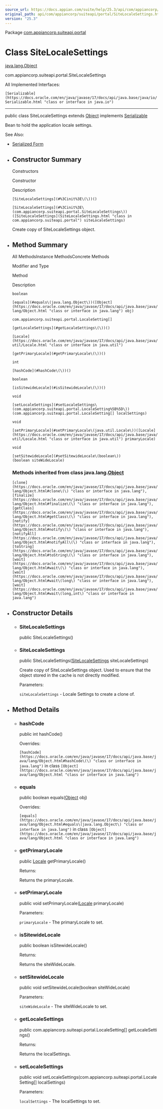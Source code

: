 ```yaml
---
source_url: https://docs.appian.com/suite/help/25.3/api/com/appiancorp/suiteapi/portal/SiteLocaleSettings.html
original_path: api/com/appiancorp/suiteapi/portal/SiteLocaleSettings.html
version: "25.3"
---
```


Package [com.appiancorp.suiteapi.portal](package-summary.html)

# Class SiteLocaleSettings

[java.lang.Object](https://docs.oracle.com/en/java/javase/17/docs/api/java.base/java/lang/Object.html "class or interface in java.lang")

com.appiancorp.suiteapi.portal.SiteLocaleSettings

All Implemented Interfaces:

`[Serializable](https://docs.oracle.com/en/java/javase/17/docs/api/java.base/java/io/Serializable.html "class or interface in java.io")`

* * *

public class SiteLocaleSettings extends [Object](https://docs.oracle.com/en/java/javase/17/docs/api/java.base/java/lang/Object.html "class or interface in java.lang") implements [Serializable](https://docs.oracle.com/en/java/javase/17/docs/api/java.base/java/io/Serializable.html "class or interface in java.io")

Bean to hold the application locale settings.

See Also:

-   [Serialized Form](../../../../serialized-form.html#com.appiancorp.suiteapi.portal.SiteLocaleSettings)

-   ## Constructor Summary

    Constructors

    Constructor

    Description

    `[SiteLocaleSettings](#%3Cinit%3E\(\))()`

    `[SiteLocaleSettings](#%3Cinit%3E\(com.appiancorp.suiteapi.portal.SiteLocaleSettings\))([SiteLocaleSettings](SiteLocaleSettings.html "class in com.appiancorp.suiteapi.portal") siteLocaleSettings)`

    Create copy of SiteLocaleSettings object.

-   ## Method Summary

    All MethodsInstance MethodsConcrete Methods

    Modifier and Type

    Method

    Description

    `boolean`

    `[equals](#equals\(java.lang.Object\))([Object](https://docs.oracle.com/en/java/javase/17/docs/api/java.base/java/lang/Object.html "class or interface in java.lang") obj)`

    `com.appiancorp.suiteapi.portal.LocaleSetting[]`

    `[getLocaleSettings](#getLocaleSettings\(\))()`

    `[Locale](https://docs.oracle.com/en/java/javase/17/docs/api/java.base/java/util/Locale.html "class or interface in java.util")`

    `[getPrimaryLocale](#getPrimaryLocale\(\))()`

    `int`

    `[hashCode](#hashCode\(\))()`

    `boolean`

    `[isSitewideLocale](#isSitewideLocale\(\))()`

    `void`

    `[setLocaleSettings](#setLocaleSettings\(com.appiancorp.suiteapi.portal.LocaleSetting%5B%5D\))(com.appiancorp.suiteapi.portal.LocaleSetting[] localSettings)`

    `void`

    `[setPrimaryLocale](#setPrimaryLocale\(java.util.Locale\))([Locale](https://docs.oracle.com/en/java/javase/17/docs/api/java.base/java/util/Locale.html "class or interface in java.util") primaryLocale)`

    `void`

    `[setSitewideLocale](#setSitewideLocale\(boolean\))(boolean siteWideLocale)`

    ### Methods inherited from class java.lang.[Object](https://docs.oracle.com/en/java/javase/17/docs/api/java.base/java/lang/Object.html "class or interface in java.lang")

    `[clone](https://docs.oracle.com/en/java/javase/17/docs/api/java.base/java/lang/Object.html#clone\(\) "class or interface in java.lang"), [finalize](https://docs.oracle.com/en/java/javase/17/docs/api/java.base/java/lang/Object.html#finalize\(\) "class or interface in java.lang"), [getClass](https://docs.oracle.com/en/java/javase/17/docs/api/java.base/java/lang/Object.html#getClass\(\) "class or interface in java.lang"), [notify](https://docs.oracle.com/en/java/javase/17/docs/api/java.base/java/lang/Object.html#notify\(\) "class or interface in java.lang"), [notifyAll](https://docs.oracle.com/en/java/javase/17/docs/api/java.base/java/lang/Object.html#notifyAll\(\) "class or interface in java.lang"), [toString](https://docs.oracle.com/en/java/javase/17/docs/api/java.base/java/lang/Object.html#toString\(\) "class or interface in java.lang"), [wait](https://docs.oracle.com/en/java/javase/17/docs/api/java.base/java/lang/Object.html#wait\(\) "class or interface in java.lang"), [wait](https://docs.oracle.com/en/java/javase/17/docs/api/java.base/java/lang/Object.html#wait\(long\) "class or interface in java.lang"), [wait](https://docs.oracle.com/en/java/javase/17/docs/api/java.base/java/lang/Object.html#wait\(long,int\) "class or interface in java.lang")`

-   ## Constructor Details

    -   ### SiteLocaleSettings

        public SiteLocaleSettings()

    -   ### SiteLocaleSettings

        public SiteLocaleSettings([SiteLocaleSettings](SiteLocaleSettings.html "class in com.appiancorp.suiteapi.portal") siteLocaleSettings)

        Create copy of SiteLocaleSettings object. Used to ensure that the object stored in the cache is not directly modified.

        Parameters:

        `siteLocaleSettings` - Locale Settings to create a clone of.

-   ## Method Details

    -   ### hashCode

        public int hashCode()

        Overrides:

        `[hashCode](https://docs.oracle.com/en/java/javase/17/docs/api/java.base/java/lang/Object.html#hashCode\(\) "class or interface in java.lang")` in class `[Object](https://docs.oracle.com/en/java/javase/17/docs/api/java.base/java/lang/Object.html "class or interface in java.lang")`

    -   ### equals

        public boolean equals([Object](https://docs.oracle.com/en/java/javase/17/docs/api/java.base/java/lang/Object.html "class or interface in java.lang") obj)

        Overrides:

        `[equals](https://docs.oracle.com/en/java/javase/17/docs/api/java.base/java/lang/Object.html#equals\(java.lang.Object\) "class or interface in java.lang")` in class `[Object](https://docs.oracle.com/en/java/javase/17/docs/api/java.base/java/lang/Object.html "class or interface in java.lang")`

    -   ### getPrimaryLocale

        public [Locale](https://docs.oracle.com/en/java/javase/17/docs/api/java.base/java/util/Locale.html "class or interface in java.util") getPrimaryLocale()

        Returns:

        Returns the primaryLocale.

    -   ### setPrimaryLocale

        public void setPrimaryLocale([Locale](https://docs.oracle.com/en/java/javase/17/docs/api/java.base/java/util/Locale.html "class or interface in java.util") primaryLocale)

        Parameters:

        `primaryLocale` - The primaryLocale to set.

    -   ### isSitewideLocale

        public boolean isSitewideLocale()

        Returns:

        Returns the siteWideLocale.

    -   ### setSitewideLocale

        public void setSitewideLocale(boolean siteWideLocale)

        Parameters:

        `siteWideLocale` - The siteWideLocale to set.

    -   ### getLocaleSettings

        public com.appiancorp.suiteapi.portal.LocaleSetting\[\] getLocaleSettings()

        Returns:

        Returns the localSettings.

    -   ### setLocaleSettings

        public void setLocaleSettings(com.appiancorp.suiteapi.portal.LocaleSetting\[\] localSettings)

        Parameters:

        `localSettings` - The localSettings to set.